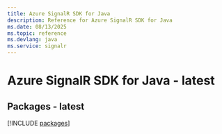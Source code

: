 ```yaml
---
title: Azure SignalR SDK for Java
description: Reference for Azure SignalR SDK for Java
ms.date: 08/13/2025
ms.topic: reference
ms.devlang: java
ms.service: signalr
---
```

# Azure SignalR SDK for Java - latest
## Packages - latest
[!INCLUDE [packages](signalr-index.md)]